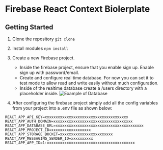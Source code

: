 # Firebase React Context Biolerplate

## Getting Started
1. Clone the repository `git clone`
2. Install modules `npm install`
3. Create a new Firebase project.
    - Inside the firebase project, ensure that you enable sign up. Enable sign up with password/email.
    - Create and configure real time database. For now you can set it to test mode to allow read and write easily without much configuration. 
    - Inside of the realtime database create a /users directory with a placeholder inside. 
    ![Example of Database](https://raw.githubusercontent.com/ryanarnouk/Firebase-React-Context-Biolerplate/master/public/exampledatabase.PNG)

4. After configuring the firebase project simply add all the config variables from your project into a .env file as shown below: 
```
REACT_APP_API_KEY=xxxxxxxxxxxxxxxxxxxxxxxxxxxxxxxxxxxxxx
REACT_APP_AUTH_DOMAIN=xxxxxxxxxxxxxxxxxxxxxxxxxxxxxxxxxxxx
REACT_APP_DATABASE_URL=xxxxxxxxxxxxxxxxxxxxxxxxxxxxxxxxxxxxxxxx
REACT_APP_PROJECT_ID=xxxxxxxxxxxxxxxxxx
REACT_APP_STORAGE_BUCKET=xxxxxxxxxxxxxxxxxxxxxxxx
REACT_APP_MESSAGING_SENDER_ID=xxxxxxxxxx 
REACT_APP_APP_ID=1:xxxxxxxxxxxxxxxxxxxxxxxxxxxxxxxxxxxxxxxx
```
